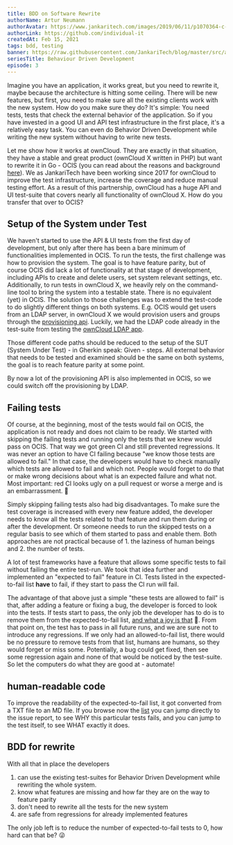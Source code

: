 ```yaml
---
title: BDD on Software Rewrite
authorName: Artur Neumann
authorAvatar: https://www.jankaritech.com/images/2019/06/11/p1070364-c-light-800.jpg
authorLink: https://github.com/individual-it
createdAt: Feb 15, 2021
tags: bdd, testing
banner: https://raw.githubusercontent.com/JankariTech/blog/master/src/assets/BDDOnRewrite/BDDOnRewrite.jpg
seriesTitle: Behaviour Driven Development
episode: 3
---
```


Imagine you have an application, it works great, but you need to rewrite it, maybe because the architecture is hitting some ceiling. There will be new features, but first, you need to make sure all the existing clients work with the new system. How do you make sure they do? It's simple: You need tests, tests that check the external behavior of the application. So if you have invested in a good UI and API test infrastructure in the first place, it's a relatively easy task. You can even do Behavior Driven Development while writing the new system without having to write new tests.

Let me show how it works at ownCloud. They are exactly in that situation, they have a stable and great product (ownCloud X written in PHP) but want to rewrite it in Go - OCIS (you can read about the reasons and background [here](https://owncloud.com/infinite-scale/)).
We as JankariTech have been working since 2017 for ownCloud to improve the test infrastructure, increase the coverage and reduce manual testing effort. As a result of this partnership, ownCloud has a huge API and UI test-suite that covers nearly all functionality of ownCloud X. How do you transfer that over to OCIS?

## Setup of the System under Test

We haven't started to use the API & UI tests from the first day of development, but only after there has been a bare minimum of functionalities implemented in OCIS. To run the tests, the first challenge was how to provision the system. The goal is to have feature parity, but of course OCIS did lack a lot of functionality at that stage of development, including APIs to create and delete users, set system relevant settings, etc. Additionally, to run tests in ownCloud X, we heavily rely on the command-line tool to bring the system into a testable state. There is no equivalent (yet) in OCIS. The solution to those challenges was to extend the test-code to do slightly different things on both systems. E.g. OCIS would get users from an LDAP server, in ownCloud X we would provision users and groups through the [provisioning api](https://doc.owncloud.com/server/developer_manual/core/apis/provisioning-api.html#instruction-set-for-users). Luckily, we had the LDAP code already in the test-suite from testing the [ownCloud LDAP app](https://github.com/owncloud/user_ldap).

Those different code paths should be reduced to the setup of the SUT (System Under Test) - in Gherkin speak: Given - steps.
All external behavior that needs to be tested and examined should be the same on both systems, the goal is to reach feature parity at some point.

By now a lot of the provisioning API is also implemented in OCIS, so we could switch off the provisioning by LDAP.

## Failing tests

Of course, at the beginning, most of the tests would fail on OCIS, the application is not ready and does not claim to be ready. We started with skipping the failing tests and running only the tests that we knew would pass on OCIS. That way we got green CI and still prevented regressions. It was never an option to have CI failing because "we know those tests are allowed to fail." In that case, the developers would have to check manually which tests are allowed to fail and which not. People would forget to do that or make wrong decisions about what is an expected failure and what not. Most important: red CI looks ugly on a pull request or worse a merge and is an embarrassment. 🙈

Simply skipping failing tests also had big disadvantages. To make sure the test coverage is increased with every new feature added, the developer needs to know all the tests related to that feature and run them during or after the development. Or someone needs to run the skipped tests on a regular basis to see which of them started to pass and enable them. Both approaches are not practical because of 1. the laziness of human beings and 2. the number of tests.

A lot of test frameworks have a feature that allows some specific tests to fail without failing the entire test-run. We took that idea further and implemented an "expected to fail" feature in CI. Tests listed in the expected-to-fail list **have** to fail, if they start to pass the CI run will fail.

The advantage of that above just a simple "these tests are allowed to fail" is that, after adding a feature or fixing a bug, the developer is forced to look into the tests. If tests start to pass, the only job the developer has to do is to remove them from the expected-to-fail list, [and what a joy is that](https://github.com/cs3org/reva/pull/1368#issuecomment-754179433) 🎉.
From that point on, the test has to pass in all future runs, and we are sure not to introduce any regressions. If we only had an allowed-to-fail list, there would be no pressure to remove tests from that list, humans are humans, so they would forget or miss some. Potentially, a bug could get fixed, then see some regression again and none of that would be noticed by the test-suite. So let the computers do what they are good at - automate!

## human-readable code

To improve the readability of the expected-to-fail list, it got converted from a TXT file to an MD file. If you browse now the [list](https://github.com/owncloud/ocis/blob/master/tests/acceptance/expected-failures-API-on-OCIS-storage.md) you can jump directly to the issue report, to see WHY this particular tests fails, and you can jump to the test itself, to see WHAT exactly it does.

## BDD for rewrite

With all that in place the developers
1. can use the existing test-suites for Behavior Driven Development while rewriting the whole system.
1. know what features are missing and how far they are on the way to feature parity
1. don't need to rewrite all the tests for the new system
1. are safe from regressions for already implemented features

The only job left is to reduce the number of expected-to-fail tests to 0, how hard can that be? 😜
